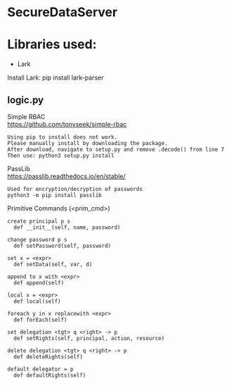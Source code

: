 # SecureDataServer

# Libraries used:
- Lark

Install Lark:
pip install lark-parser

logic.py
--------

Simple RBAC  
https://github.com/tonyseek/simple-rbac
~~~~~~~~~~~
Using pip to install does not work.
Please manually install by downloading the package.
After download, navigate to setup.py and remove .decode() from line 7
Then use: python3 setup.py install
~~~~~~~~~~~

PassLib  
https://passlib.readthedocs.io/en/stable/
~~~~~~~~~~~
Used for encryption/decryption of passwords  
python3 -m pip install passlib
~~~~~~~~~~~

Primitive Commands (<prim_cmd>)  
~~~~~~~~~~~
create principal p s
  def __init__(self, name, password)
  
change password p s
  def setPassword(self, password)
  
set x = <expr>
  def setData(self, var, d)
  
append to x with <expr>
  def append(self)
  
local x = <expr>
  def local(self)
  
foreach y in x replacewith <expr>
  def forEach(self)
  
set delegation <tgt> q <right> -> p
  def setRights(self, principal, action, resource)
  
delete delegation <tgt> q <right> -> p
  def deleteRights(self)
  
default delegator = p
  def defaultRights(self)
~~~~~~~~~~~